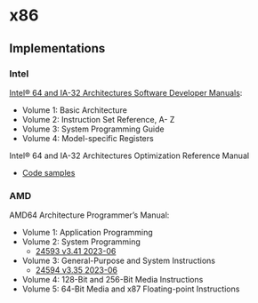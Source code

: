 # x86
## Implementations
### Intel
[Intel® 64 and IA-32 Architectures Software Developer Manuals](https://www.intel.com/content/www/us/en/developer/articles/technical/intel-sdm.html):
- Volume 1: Basic Architecture
- Volume 2: Instruction Set Reference, A- Z
- Volume 3: System Programming Guide
- Volume 4: Model-specific Registers

Intel® 64 and IA-32 Architectures Optimization Reference Manual
- [Code samples](https://github.com/intel/optimization-manual)

### AMD
AMD64 Architecture Programmer’s Manual:
- Volume 1: Application Programming
- Volume 2: System Programming
  - [24593 v3.41 2023-06](https://www.amd.com/content/dam/amd/en/documents/processor-tech-docs/programmer-references/24593.pdf)
- Volume 3: General-Purpose and System Instructions
  - [24594 v3.35 2023-06](https://www.amd.com/content/dam/amd/en/documents/processor-tech-docs/programmer-references/24594.pdf)
- Volume 4: 128-Bit and 256-Bit Media Instructions
- Volume 5: 64-Bit Media and x87 Floating-point Instructions
